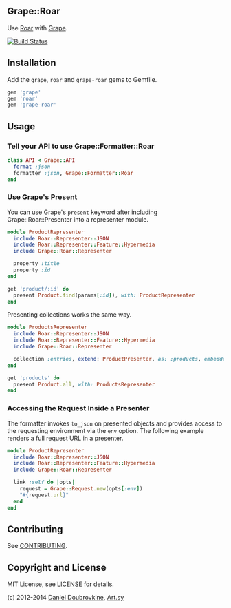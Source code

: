 Grape::Roar
------------

Use [Roar](https://github.com/apotonick/roar) with [Grape](https://github.com/intridea/grape).

[![Build Status](https://secure.travis-ci.org/dblock/grape-roar.png)](http://travis-ci.org/dblock/grape-roar)

Installation
------------

Add the `grape`, `roar` and `grape-roar` gems to Gemfile.

```ruby
gem 'grape'
gem 'roar'
gem 'grape-roar'
```

Usage
-----

### Tell your API to use Grape::Formatter::Roar

```ruby
class API < Grape::API
  format :json
  formatter :json, Grape::Formatter::Roar
end
```

### Use Grape's Present

You can use Grape's `present` keyword after including Grape::Roar::Presenter into a representer module.

```ruby
module ProductRepresenter
  include Roar::Representer::JSON
  include Roar::Representer::Feature::Hypermedia
  include Grape::Roar::Representer

  property :title
  property :id
end
```

```ruby
get 'product/:id' do
  present Product.find(params[:id]), with: ProductRepresenter
end
```

Presenting collections works the same way.

```ruby
module ProductsRepresenter
  include Roar::Representer::JSON
  include Roar::Representer::Feature::Hypermedia
  include Grape::Roar::Representer

  collection :entries, extend: ProductPresenter, as: :products, embedded: true
end
```

```ruby
get 'products' do
  present Product.all, with: ProductsRepresenter
end
```

### Accessing the Request Inside a Presenter

The formatter invokes `to_json` on presented objects and provides access to the requesting environment via the `env` option. The following example renders a full request URL in a presenter.

```ruby
module ProductRepresenter
  include Roar::Representer::JSON
  include Roar::Representer::Feature::Hypermedia
  include Grape::Roar::Representer

  link :self do |opts|
    request = Grape::Request.new(opts[:env])
    "#{request.url}"
  end
end
```

Contributing
------------

See [CONTRIBUTING](CONTRIBUTING.md).

Copyright and License
---------------------

MIT License, see [LICENSE](http://github.com/dblock/grape-roar/raw/master/LICENSE) for details.

(c) 2012-2014 [Daniel Doubrovkine](http://github.com/dblock), [Art.sy](http://artsy.github.com)
